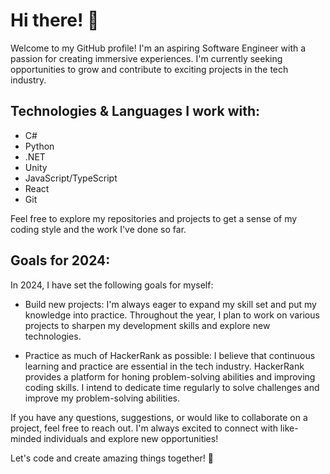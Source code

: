 # Hi there! 👋

Welcome to my GitHub profile! I'm an aspiring Software Engineer with a passion for creating immersive experiences. I'm currently seeking opportunities to grow and contribute to exciting projects in the tech industry.

## Technologies & Languages I work with:

- C#
- Python
- .NET
- Unity
- JavaScript/TypeScript
- React
- Git

Feel free to explore my repositories and projects to get a sense of my coding style and the work I've done so far.

## Goals for 2024:

In 2024, I have set the following goals for myself:

- Build new projects: I'm always eager to expand my skill set and put my knowledge into practice. Throughout the year, I plan to work on various projects to sharpen my development skills and explore new technologies.

- Practice as much of HackerRank as possible: I believe that continuous learning and practice are essential in the tech industry. HackerRank provides a platform for honing problem-solving abilities and improving coding skills. I intend to dedicate time regularly to solve challenges and improve my problem-solving abilities.

If you have any questions, suggestions, or would like to collaborate on a project, feel free to reach out. I'm always excited to connect with like-minded individuals and explore new opportunities!

Let's code and create amazing things together! 🚀
